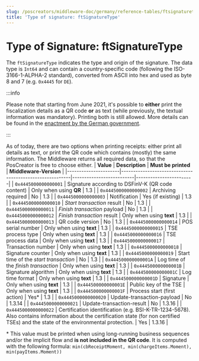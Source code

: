 ```yaml
---
slug: /poscreators/middleware-doc/germany/reference-tables/ftsignaturetype
title: 'Type of signature: ftSignatureType'
---
```


# Type of Signature: ftSignatureType
The `ftSignatureType` indicates the type and origin of the signature. The data type is `Int64` and can contain a country-specific code (following the ISO-3166-1-ALPHA-2 standard), converted from ASCII into hex and used as byte 8 and 7 (e.g. `0x4445` for `DE`).

:::info

Please note that starting from June 2021, it's possible to **either** print the fiscalization details as a QR code **or** as text (while previously, the textual information was mandatory). Printing both is still allowed. More details can be found in the [enactment by the German government](https://dserver.bundestag.de/btd/19/290/1929085.pdf). 

:::

As of today, there are two options when printing receipts: either print all details as text, or print the QR code which contains (mostly) the same information. The Middleware returns all required data, so that the PosCreator is free to choose either. 
| **Value**            | **Description**                                         | **Must be printed**      | **Middleware-Version** |
|----------------------|---------------------------------------------------------|--------------------------|------------------------|
| `0x4445000000000001` | Signature according to DSFinV-K (QR code content)       | Only when using **QR**   | 1.3                    |
| `0x4445000000000002` | Archiving required                                      | No                       | 1.3                    |
| `0x4445000000000003` | Notification                                            | Yes (if existing)        | 1.3                    |
| `0x4445000000000010` | _Start transaction_ result                              | No                       | 1.3                    |
| `0x4445000000000011` | _Finish transaction_ payload                            | No                       | 1.3                    |
| `0x4445000000000012` | _Finish transaction_ result                             | Only when using **text** | 1.3                    |
| `0x4445000000000013` | QR code version                                         | No                       | 1.3                    |
| `0x4445000000000014` | POS serial number                                       | Only when using **text** | 1.3                    |
| `0x4445000000000015` | TSE process type                                        | Only when using **text** | 1.3                    |
| `0x4445000000000016` | TSE process data                                        | Only when using **text** | 1.3                    |
| `0x4445000000000017` | Transaction number                                      | Only when using **text** | 1.3                    |
| `0x4445000000000018` | Signature counter                                       | Only when using **text** | 1.3                    |
| `0x4445000000000019` | Start time of the _start transaction_                   | No                       | 1.3                    |
| `0x444500000000001A` | Log time of the _finish transaction_                    | Only when using **text** | 1.3                    |
| `0x444500000000001B` | Signature algorithm                                     | Only when using **text** | 1.3                    |
| `0x444500000000001C` | Log time format                                         | Only when using **text** | 1.3                    |
| `0x444500000000001D` | Signature                                               | Only when using **text** | 1.3                    |
| `0x444500000000001E` | Public key of the TSE                                   | Only when using **text** | 1.3                    |
| `0x444500000000001F` | Process start (first action)                            | Yes*                     | 1.3                    |
| `0x4445000000000020` | Update-transaction-payload                              | No                       | 1.3.14                 |
| `0x4445000000000021` | Update-transaction-result                               | No                       | 1.3.16                 |
| `0x4445000000000022` | Certification identification (e.g. BSI-K-TR-1234-5678). Also contains information about the certification state (for non certified TSEs) and the state of the environmental protection. | Yes                      | 1.3.16                 |


\* This value must be printed when using long-running business sequences and/or the implicit flow and **is not included in the QR code**. It is computed with the following formula: `min(cbReceiptMoment, min(chargeItems.Moment), min(payItems.Moment))`




